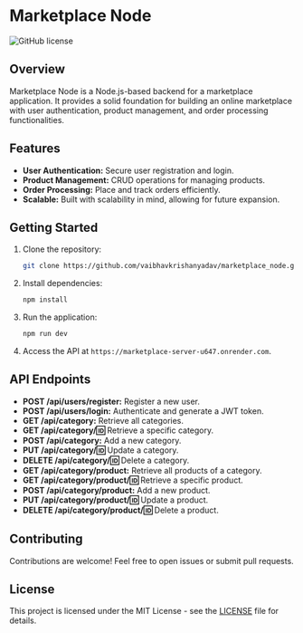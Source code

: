 # Marketplace Node

![GitHub license](https://img.shields.io/badge/license-MIT-blue.svg)

## Overview

Marketplace Node is a Node.js-based backend for a marketplace application. It provides a solid foundation for building an online marketplace with user authentication, product management, and order processing functionalities.

## Features

- **User Authentication:** Secure user registration and login.
- **Product Management:** CRUD operations for managing products.
- **Order Processing:** Place and track orders efficiently.
- **Scalable:** Built with scalability in mind, allowing for future expansion.

## Getting Started

1. Clone the repository:

   ```bash
   git clone https://github.com/vaibhavkrishanyadav/marketplace_node.git
   ```

2. Install dependencies:

   ```bash
   npm install
   ```

3. Run the application:

   ```bash
   npm run dev
   ```

4. Access the API at `https://marketplace-server-u647.onrender.com`.

## API Endpoints

- **POST /api/users/register:** Register a new user.
- **POST /api/users/login:** Authenticate and generate a JWT token.
- **GET /api/category:** Retrieve all categories.
- **GET /api/category/:id:** Retrieve a specific category.
- **POST /api/category:** Add a new category.
- **PUT /api/category/:id:** Update a category.
- **DELETE /api/category/:id:** Delete a category.
- **GET /api/category/product:** Retrieve all products of a category.
- **GET /api/category/product/:id:** Retrieve a specific product.
- **POST /api/category/product:** Add a new product.
- **PUT /api/category/product/:id:** Update a product.
- **DELETE /api/category/product/:id:** Delete a product.

## Contributing

Contributions are welcome! Feel free to open issues or submit pull requests.

## License

This project is licensed under the MIT License - see the [LICENSE](LICENSE) file for details.